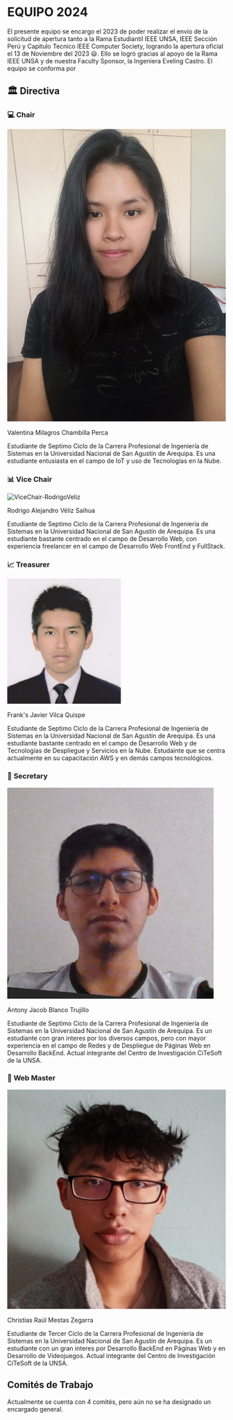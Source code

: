 # EQUIPO 2024
El presente equipo se encargo el 2023 de poder realizar el envio de la solicitud de apertura tanto a la Rama Estudiantil IEEE UNSA, IEEE Sección Perú y Capitulo Tecnico IEEE Computer Society, logrando la apertura oficial el 13 de Noviembre del 2023 😃. Ello se logró gracias al apoyo de la Rama IEEE UNSA y de nuestra Faculty Sponsor, la Ingeniera Eveling Castro.
El equipo se conforma por
## 🏛️ Directiva
### 💻 **Chair**
![Chair-ValentinaChambilla](Chair-ValentinaChambilla.jpg)

Valentina Milagros Chambilla Perca

Estudiante de Septimo Ciclo de la Carrera Profesional de Ingeniería de Sistemas en la Universidad Nacional de San Agustín de Arequipa. Es una estudiante entusiasta en el campo de IoT y uso de Tecnologías en la Nube.
### 📊 **Vice Chair**
![ViceChair-RodrigoVeliz](ViceChair-RodrigoVeliz.jpg)

Rodrigo Alejandro Véliz Saihua

Estudiante de Septimo Ciclo de la Carrera Profesional de Ingeniería de Sistemas en la Universidad Nacional de San Agustín de Arequipa. Es una estudiante bastante centrado en el campo de Desarrollo Web, con experiencia freelancer en el campo de Desarrollo Web FrontEnd y FullStack.
### 📈 **Treasurer**
![Treasurer-FranksVilca](Treasurer-FranksVilca.jpg)

Frank's Javier Vilca Quispe

Estudiante de Septimo Ciclo de la Carrera Profesional de Ingeniería de Sistemas en la Universidad Nacional de San Agustín de Arequipa. Es una estudiante bastante centrado en el campo de Desarrollo Web y de Tecnologías de Despliegue y Servicios en la Nube. Estudainte que se centra actualmente en su capacitación AWS y en demás campos tecnológicos.
### 📖 **Secretary**
![Secretary-AntonyBlanco](Secretary-AntonyBlanco.png)

Antony Jacob Blanco Trujillo

Estudiante de Septimo Ciclo de la Carrera Profesional de Ingeniería de Sistemas en la Universidad Nacional de San Agustín de Arequipa. Es un estudiante con gran interes por los diversos campos, pero con mayor experiencia en el campo de Redes y de Despliegue de Páginas Web en Desarrollo BackEnd. Actual integrante del Centro de Investigación CiTeSoft de la UNSA.
### 📖 **Web Master**
![Webmaster-ChristianMestas](Webmaster-ChristianMestas.jpg)

Christias Raúl Mestas Zegarra

Estudiante de Tercer Ciclo de la Carrera Profesional de Ingeniería de Sistemas en la Universidad Nacional de San Agustín de Arequipa. Es un estudiante con un gran interes por Desarrollo BackEnd en Páginas Web y en Desarrollo de Videojuegos. Actual integrante del Centro de Investigación CiTeSoft de la UNSA.
## Comités de Trabajo

Actualmente se cuenta con 4 comités, pero aún no se ha designado un encargado general.
##

